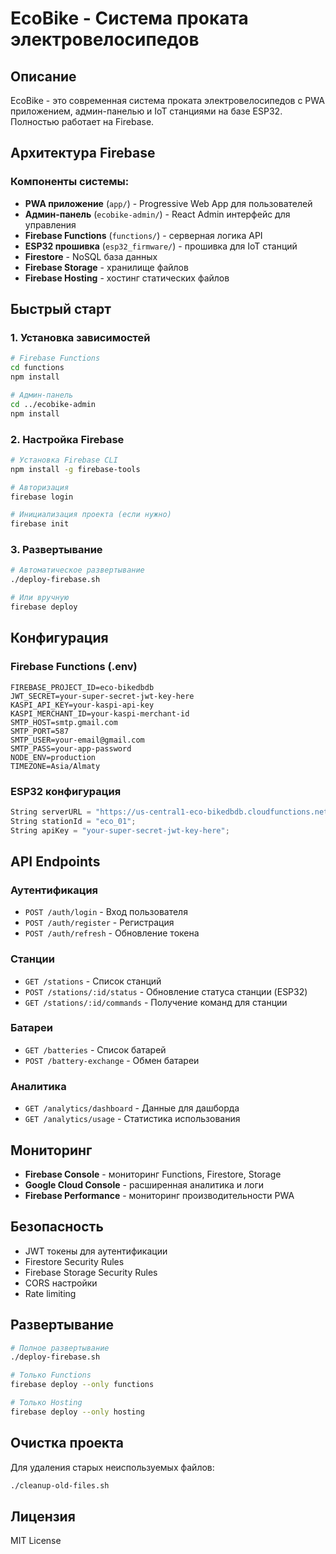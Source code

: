 # EcoBike - Система проката электровелосипедов

## Описание
EcoBike - это современная система проката электровелосипедов с PWA приложением, админ-панелью и IoT станциями на базе ESP32. Полностью работает на Firebase.

## Архитектура Firebase

### Компоненты системы:
- **PWA приложение** (`app/`) - Progressive Web App для пользователей
- **Админ-панель** (`ecobike-admin/`) - React Admin интерфейс для управления
- **Firebase Functions** (`functions/`) - серверная логика API
- **ESP32 прошивка** (`esp32_firmware/`) - прошивка для IoT станций
- **Firestore** - NoSQL база данных
- **Firebase Storage** - хранилище файлов
- **Firebase Hosting** - хостинг статических файлов

## Быстрый старт

### 1. Установка зависимостей
```bash
# Firebase Functions
cd functions
npm install

# Админ-панель
cd ../ecobike-admin
npm install
```

### 2. Настройка Firebase
```bash
# Установка Firebase CLI
npm install -g firebase-tools

# Авторизация
firebase login

# Инициализация проекта (если нужно)
firebase init
```

### 3. Развертывание
```bash
# Автоматическое развертывание
./deploy-firebase.sh

# Или вручную
firebase deploy
```

## Конфигурация

### Firebase Functions (.env)
```env
FIREBASE_PROJECT_ID=eco-bikedbdb
JWT_SECRET=your-super-secret-jwt-key-here
KASPI_API_KEY=your-kaspi-api-key
KASPI_MERCHANT_ID=your-kaspi-merchant-id
SMTP_HOST=smtp.gmail.com
SMTP_PORT=587
SMTP_USER=your-email@gmail.com
SMTP_PASS=your-app-password
NODE_ENV=production
TIMEZONE=Asia/Almaty
```

### ESP32 конфигурация
```cpp
String serverURL = "https://us-central1-eco-bikedbdb.cloudfunctions.net/api";
String stationId = "eco_01";
String apiKey = "your-super-secret-jwt-key-here";
```

## API Endpoints

### Аутентификация
- `POST /auth/login` - Вход пользователя
- `POST /auth/register` - Регистрация
- `POST /auth/refresh` - Обновление токена

### Станции
- `GET /stations` - Список станций
- `POST /stations/:id/status` - Обновление статуса станции (ESP32)
- `GET /stations/:id/commands` - Получение команд для станции

### Батареи
- `GET /batteries` - Список батарей
- `POST /battery-exchange` - Обмен батареи

### Аналитика
- `GET /analytics/dashboard` - Данные для дашборда
- `GET /analytics/usage` - Статистика использования

## Мониторинг

- **Firebase Console** - мониторинг Functions, Firestore, Storage
- **Google Cloud Console** - расширенная аналитика и логи
- **Firebase Performance** - мониторинг производительности PWA

## Безопасность

- JWT токены для аутентификации
- Firestore Security Rules
- Firebase Storage Security Rules
- CORS настройки
- Rate limiting

## Развертывание

```bash
# Полное развертывание
./deploy-firebase.sh

# Только Functions
firebase deploy --only functions

# Только Hosting
firebase deploy --only hosting
```

## Очистка проекта

Для удаления старых неиспользуемых файлов:
```bash
./cleanup-old-files.sh
```

## Лицензия
MIT License